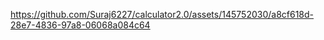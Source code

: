 

https://github.com/Suraj6227/calculator2.0/assets/145752030/a8cf618d-28e7-4836-97a8-06068a084c64


